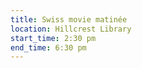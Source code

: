 ```yaml
---
title: Swiss movie matinée
location: Hillcrest Library
start_time: 2:30 pm
end_time: 6:30 pm
---
```

